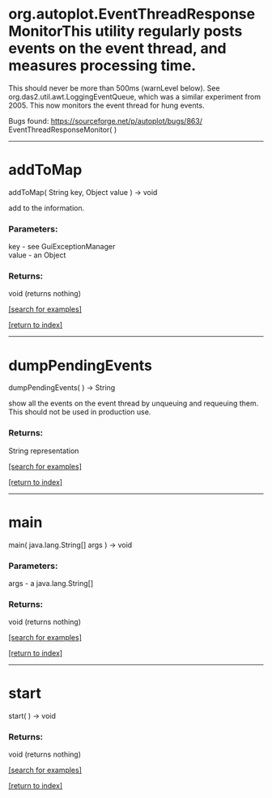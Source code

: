 # org.autoplot.EventThreadResponseMonitorThis utility regularly posts events on the event thread, and measures processing time.
 This should never be more than 500ms (warnLevel below).
 See org.das2.util.awt.LoggingEventQueue, which was a similar experiment from 2005.
 This now monitors the event thread for hung events.

 Bugs found: https://sourceforge.net/p/autoplot/bugs/863/
EventThreadResponseMonitor( )


***
<a name="addToMap"></a>
# addToMap
addToMap( String key, Object value ) &rarr; void

add to the information.

### Parameters:
key - see GuiExceptionManager
<br>value - an Object

### Returns:
void (returns nothing)


<a href="https://github.com/autoplot/dev/search?q=addToMap&unscoped_q=addToMap">[search for examples]</a>

<a href="https://github.com/autoplot/documentation/blob/master/javadoc/index-all.md">[return to index]</a>

***
<a name="dumpPendingEvents"></a>
# dumpPendingEvents
dumpPendingEvents(  ) &rarr; String

show all the events on the event thread by unqueuing and requeuing them.  This
 should not be used in production use.

### Returns:
String representation

<a href="https://github.com/autoplot/dev/search?q=dumpPendingEvents&unscoped_q=dumpPendingEvents">[search for examples]</a>

<a href="https://github.com/autoplot/documentation/blob/master/javadoc/index-all.md">[return to index]</a>

***
<a name="main"></a>
# main
main( java.lang.String[] args ) &rarr; void



### Parameters:
args - a java.lang.String[]

### Returns:
void (returns nothing)


<a href="https://github.com/autoplot/dev/search?q=main&unscoped_q=main">[search for examples]</a>

<a href="https://github.com/autoplot/documentation/blob/master/javadoc/index-all.md">[return to index]</a>

***
<a name="start"></a>
# start
start(  ) &rarr; void



### Returns:
void (returns nothing)


<a href="https://github.com/autoplot/dev/search?q=start&unscoped_q=start">[search for examples]</a>

<a href="https://github.com/autoplot/documentation/blob/master/javadoc/index-all.md">[return to index]</a>

